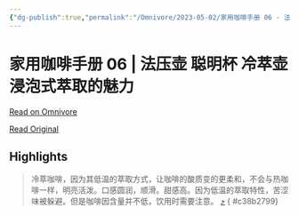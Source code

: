 ```yaml
---
{"dg-publish":true,"permalink":"/Omnivore/2023-05-02/家用咖啡手册 06 - 法压壶 聪明杯 冷萃壶浸泡式萃取的魅力/"}
---
```



# 家用咖啡手册 06 | 法压壶 聪明杯 冷萃壶浸泡式萃取的魅力

[Read on Omnivore](https://omnivore.app/me/06-187da0e1f67)

[Read Original](https://mp.weixin.qq.com/s/SYbsT95GBbY7JzKLEtGwZw)

## Highlights

> 冷萃咖啡，因为其低温的萃取方式，让咖啡的酸质变的更柔和，不会与热咖啡一样，明亮活泼。口感圆润，顺滑。甜感高。因为低温的萃取特性，苦涩味被躲避。但是咖啡因含量并不低，饮用时需要注意。 [⤴️](https://omnivore.app/me/06-187da0e1f67#c38b2799-34f2-4b02-9b97-567e991e6472) 
{ #c38b2799}

